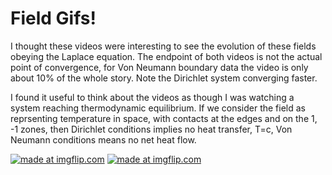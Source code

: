 # Field Gifs!

I thought these videos were interesting to see the evolution of these fields obeying the Laplace equation. The endpoint of both videos is not the actual point of convergence, for Von Neumann boundary data the video is only about 10% of the whole story. Note the Dirichlet system converging faster.

I found it useful to think about the videos as though I was watching a system reaching thermodynamic equilibrium. If we consider the field as reprsenting temperature in space, with contacts at the edges and on the 1, -1 zones, then Dirichlet conditions implies no heat transfer, T=c, Von Neumann conditions means no net heat flow. 


<a href="https://imgflip.com/gif/270om2"><img src="https://i.imgflip.com/270om2.gif" title="made at imgflip.com"/></a> <a href="https://imgflip.com/gif/270p09"><img src="https://i.imgflip.com/270p09.gif" title="made at imgflip.com"/></a>

